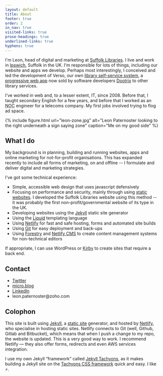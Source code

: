 ```yaml
---
layout: default
title: About
footer: true
order: 2
in_nav: true
visited-links: true
prose-headings: true
underlined-links: true
hyphens: true
---
```


I'm Leon, head of digital and marketing at [Suffolk Libraries](https://www.suffolklibraries.co.uk). I live and work in [Ipswich](https://en.wikipedia.org/wiki/Ipswich), Suffolk in the UK. I'm responsible for lots of things, including our website and apps we develop. Perhaps most interestingly, I conceived and led the development of Verso, our own <a href="/posts/managing-self-service-project/">library self-service system</a>, a [progressive web app](https://en.wikipedia.org/wiki/Progressive_web_applications) now sold by software developers [Dootrix](https://dootrix.com/verso/) to other library services.

I've worked in web and, to a lesser extent, IT, since 2008. Before that, I taught secondary English for a few years, and before that I worked as an <abbr title="Network Operations Centre">NOC</abbr> engineer for a telecoms company. My first jobs involved trying to flog ad space.

{% include figure.html url="leon-zone.jpg" alt="Leon Paternoster looking to the right underneath a sign saying zone" caption="Me on my good side" %}

## What I do

My background is in planning, building and running websites, apps and online marketing for not-for-profit organisations. This has expanded recently to include all forms of marketing, on and offline -- I formulate and deliver digital and marketing strategies.

I've got some technical experience:

- Simple, accessible web design that uses javascript defensively
- Focusing on performance and security, mainly through using [static websites](https://en.wikipedia.org/wiki/Static_web_page). I developed the Suffolk Libraries website using this method -- it was probably the first non-profit/governmental website of its type in the UK.
- Developing websites using the [Jekyll](https://jekyllrb.com) static site generator
- Using the [Liquid](https://shopify.github.io/liquid/) templating language
- Using [Netlify](https://netlify.com) for fast and safe hosting, forms and automated site builds
- Using [Git](https://git-scm.com/) for easy deployment and back-ups
- Using [Forestry](https://forestry.io/) and [Netlify CMS](https://www.netlifycms.org/) to create content management systems for non-technical editors

If appropriate, I can use WordPress or [Kirby](https://getkirby.com) to create sites that require a back end.

## Contact

<ul>

<li><a href="https://mobile.twitter.com/leonpaternoster/">Twitter</a></li>
<li><a href="https://micro.blog/leonp/">micro.blog</a></li>
<li><a href="https://uk.linkedin.com/in/leonpaternoster">LinkedIn</a></li>
<li>leon.paternoster@zoho.com</li>

</ul>

## Colophon

<p>This site is built using <a href="https://jekyllrb.com">Jekyll</a>, a <a href="https://en.wikipedia.org/wiki/Static_web_page">static site</a> generator, and hosted by <a href="https://www.netlify.com">Netlify</a>, who specialise in hosting static sites. Netlify connects to Git (well, Github, Gitlab and Bitbucket), which means that when I push a change to my repo, the website is updated. This is a very good way to work. I recommend Netlify &#8212; they also offer forms, redirects and even AWS services integration.</p>

<p>I use my own Jekyll &#8220;framework&#8221; called <a href="https://github.com/leonp/jekyll-tachyons">Jekyll Tachyons</a>, as it makes building a Jekyll site on the <a href="http://tachyons.io">Tachyons CSS framework</a> quick and easy. I like <span role="img" aria-label="lightning fast">⚡️</span>.</p>
